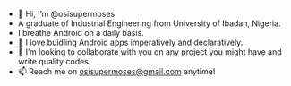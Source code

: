 - 👋 Hi, I’m @osisupermoses
- A graduate of Industrial Engineering from University of Ibadan, Nigeria.
- I breathe Android on a daily basis.
- 👀 I love buidling Android apps imperatively and declaratively.
- 💞️ I’m looking to collaborate with you on any project you might have and write quality codes.
- 📫 Reach me on osisupermoses@gmail.com anytime!

<!---
osisupermoses/osisupermoses is a ✨ special ✨ repository because its `README.md` (this file) appears on your GitHub profile.
You can click the Preview link to take a look at your changes.
--->
